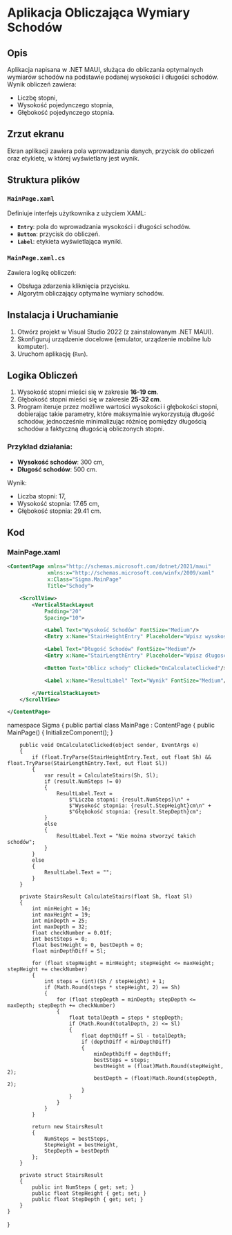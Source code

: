 
# Aplikacja Obliczająca Wymiary Schodów

## Opis
Aplikacja napisana w .NET MAUI, służąca do obliczania optymalnych wymiarów schodów na podstawie podanej wysokości i długości schodów. Wynik obliczeń zawiera:
- Liczbę stopni,
- Wysokość pojedynczego stopnia,
- Głębokość pojedynczego stopnia.

## Zrzut ekranu
Ekran aplikacji zawiera pola wprowadzania danych, przycisk do obliczeń oraz etykietę, w której wyświetlany jest wynik.

## Struktura plików
### `MainPage.xaml`
Definiuje interfejs użytkownika z użyciem XAML:
- **`Entry`**: pola do wprowadzania wysokości i długości schodów.
- **`Button`**: przycisk do obliczeń.
- **`Label`**: etykieta wyświetlająca wyniki.

### `MainPage.xaml.cs`
Zawiera logikę obliczeń:
- Obsługa zdarzenia kliknięcia przycisku.
- Algorytm obliczający optymalne wymiary schodów.

## Instalacja i Uruchamianie
1. Otwórz projekt w Visual Studio 2022 (z zainstalowanym .NET MAUI).
2. Skonfiguruj urządzenie docelowe (emulator, urządzenie mobilne lub komputer).
3. Uruchom aplikację (`Run`).

## Logika Obliczeń
1. Wysokość stopni mieści się w zakresie **16-19 cm**.
2. Głębokość stopni mieści się w zakresie **25-32 cm**.
3. Program iteruje przez możliwe wartości wysokości i głębokości stopni, dobierając takie parametry, które maksymalnie wykorzystują długość schodów, jednocześnie minimalizując różnicę pomiędzy długością schodów a faktyczną długością obliczonych stopni.

### Przykład działania:
- **Wysokość schodów**: 300 cm,
- **Długość schodów**: 500 cm.

Wynik:
- Liczba stopni: 17,
- Wysokość stopnia: 17.65 cm,
- Głębokość stopnia: 29.41 cm.

## Kod
### MainPage.xaml
```xml
<ContentPage xmlns="http://schemas.microsoft.com/dotnet/2021/maui"
             xmlns:x="http://schemas.microsoft.com/winfx/2009/xaml"
             x:Class="Sigma.MainPage"
             Title="Schody">

    <ScrollView>
        <VerticalStackLayout
            Padding="20"
            Spacing="10">

            <Label Text="Wysokość Schodów" FontSize="Medium"/>
            <Entry x:Name="StairHeightEntry" Placeholder="Wpisz wysokosc schodow w cm" Keyboard="Numeric"/>

            <Label Text="Długość Schodów" FontSize="Medium"/>
            <Entry x:Name="StairLengthEntry" Placeholder="Wpisz długosc schodow w cm" Keyboard="Numeric"/>

            <Button Text="Oblicz schody" Clicked="OnCalculateClicked"/>

            <Label x:Name="ResultLabel" Text="Wynik" FontSize="Medium"/>

        </VerticalStackLayout>
    </ScrollView>

</ContentPage>
```
namespace Sigma
{
    public partial class MainPage : ContentPage
    {
        public MainPage()
        {
            InitializeComponent();
        }

        public void OnCalculateClicked(object sender, EventArgs e)
        {
            if (float.TryParse(StairHeightEntry.Text, out float Sh) && float.TryParse(StairLengthEntry.Text, out float Sl))
            {
                var result = CalculateStairs(Sh, Sl);
                if (result.NumSteps != 0)
                {
                    ResultLabel.Text =
                        $"Liczba stopni: {result.NumSteps}\n" +
                        $"Wysokość stopnia: {result.StepHeight}cm\n" +
                        $"Głębokość stopnia: {result.StepDepth}cm";
                }
                else
                {
                    ResultLabel.Text = "Nie można stworzyć takich schodów";
                }
            }
            else
            {
                ResultLabel.Text = "";
            }
        }

        private StairsResult CalculateStairs(float Sh, float Sl)
        {
            int minHeight = 16;
            int maxHeight = 19;
            int minDepth = 25;
            int maxDepth = 32;
            float checkNumber = 0.01f;
            int bestSteps = 0;
            float bestHeight = 0, bestDepth = 0;
            float minDepthDiff = Sl;

            for (float stepHeight = minHeight; stepHeight <= maxHeight; stepHeight += checkNumber)
            {
                int steps = (int)(Sh / stepHeight) + 1;
                if (Math.Round(steps * stepHeight, 2) == Sh)
                {
                    for (float stepDepth = minDepth; stepDepth <= maxDepth; stepDepth += checkNumber)
                    {
                        float totalDepth = steps * stepDepth;
                        if (Math.Round(totalDepth, 2) <= Sl)
                        {
                            float depthDiff = Sl - totalDepth;
                            if (depthDiff < minDepthDiff)
                            {
                                minDepthDiff = depthDiff;
                                bestSteps = steps;
                                bestHeight = (float)Math.Round(stepHeight, 2);
                                bestDepth = (float)Math.Round(stepDepth, 2);
                            }
                        }
                    }
                }
            }

            return new StairsResult
            {
                NumSteps = bestSteps,
                StepHeight = bestHeight,
                StepDepth = bestDepth
            };
        }

        private struct StairsResult
        {
            public int NumSteps { get; set; }
            public float StepHeight { get; set; }
            public float StepDepth { get; set; }
        }
    }
}
